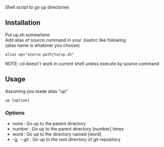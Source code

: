 Shell script to go up directories

## Installation
Put up.sh somewhere  
Add alias of source command in your .bashrc like following  
(alias name is whatever you choose)
```
alias up="source path/to/up.sh"
```
NOTE: cd doesn't work in current shell unless execute by source command

## Usage
Assuming you made alias "up"
```
up [option]
```

### Options
* none : Go up to the parent directory
* number : Go up to the parent directory [number] times
* word : Go up to the directory named [word]
* -g, --git : Go up to the root directory of git repository
